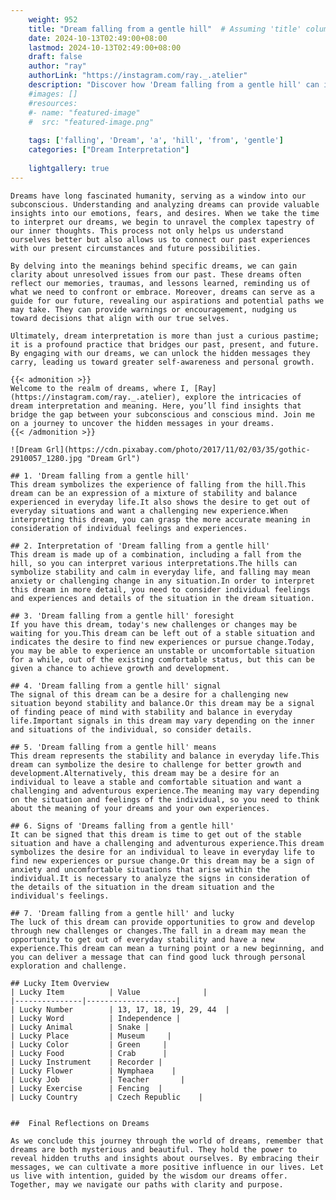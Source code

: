 ```yaml
---
    weight: 952
    title: "Dream falling from a gentle hill"  # Assuming 'title' column exists
    date: 2024-10-13T02:49:00+08:00
    lastmod: 2024-10-13T02:49:00+08:00
    draft: false
    author: "ray"
    authorLink: "https://instagram.com/ray._.atelier"
    description: "Discover how 'Dream falling from a gentle hill' can interpret your future and uncover its significant meanings in your life."
    #images: []
    #resources:
    #- name: "featured-image"
    #  src: "featured-image.png"
    
    tags: ['falling', 'Dream', 'a', 'hill', 'from', 'gentle']
    categories: ["Dream Interpretation"]
    
    lightgallery: true
---
```

    
    Dreams have long fascinated humanity, serving as a window into our subconscious. Understanding and analyzing dreams can provide valuable insights into our emotions, fears, and desires. When we take the time to interpret our dreams, we begin to unravel the complex tapestry of our inner thoughts. This process not only helps us understand ourselves better but also allows us to connect our past experiences with our present circumstances and future possibilities.
    
    By delving into the meanings behind specific dreams, we can gain clarity about unresolved issues from our past. These dreams often reflect our memories, traumas, and lessons learned, reminding us of what we need to confront or embrace. Moreover, dreams can serve as a guide for our future, revealing our aspirations and potential paths we may take. They can provide warnings or encouragement, nudging us toward decisions that align with our true selves.
    
    Ultimately, dream interpretation is more than just a curious pastime; it is a profound practice that bridges our past, present, and future. By engaging with our dreams, we can unlock the hidden messages they carry, leading us toward greater self-awareness and personal growth.
    
    {{< admonition >}}
    Welcome to the realm of dreams, where I, [Ray](https://instagram.com/ray._.atelier), explore the intricacies of dream interpretation and meaning. Here, you’ll find insights that bridge the gap between your subconscious and conscious mind. Join me on a journey to uncover the hidden messages in your dreams.
    {{< /admonition >}}
    
    ![Dream Grl](https://cdn.pixabay.com/photo/2017/11/02/03/35/gothic-2910057_1280.jpg "Dream Grl")
    
    ## 1. 'Dream falling from a gentle hill'
    This dream symbolizes the experience of falling from the hill.This dream can be an expression of a mixture of stability and balance experienced in everyday life.It also shows the desire to get out of everyday situations and want a challenging new experience.When interpreting this dream, you can grasp the more accurate meaning in consideration of individual feelings and experiences.
    
    ## 2. Interpretation of 'Dream falling from a gentle hill'
    This dream is made up of a combination, including a fall from the hill, so you can interpret various interpretations.The hills can symbolize stability and calm in everyday life, and falling may mean anxiety or challenging change in any situation.In order to interpret this dream in more detail, you need to consider individual feelings and experiences and details of the situation in the dream situation.
    
    ## 3. 'Dream falling from a gentle hill' foresight
    If you have this dream, today's new challenges or changes may be waiting for you.This dream can be left out of a stable situation and indicates the desire to find new experiences or pursue change.Today, you may be able to experience an unstable or uncomfortable situation for a while, out of the existing comfortable status, but this can be given a chance to achieve growth and development.
    
    ## 4. 'Dream falling from a gentle hill' signal
    The signal of this dream can be a desire for a challenging new situation beyond stability and balance.Or this dream may be a signal of finding peace of mind with stability and balance in everyday life.Important signals in this dream may vary depending on the inner and situations of the individual, so consider details.
    
    ## 5. 'Dream falling from a gentle hill' means
    This dream represents the stability and balance in everyday life.This dream can symbolize the desire to challenge for better growth and development.Alternatively, this dream may be a desire for an individual to leave a stable and comfortable situation and want a challenging and adventurous experience.The meaning may vary depending on the situation and feelings of the individual, so you need to think about the meaning of your dreams and your own experiences.
    
    ## 6. Signs of 'Dreams falling from a gentle hill'
    It can be signed that this dream is time to get out of the stable situation and have a challenging and adventurous experience.This dream symbolizes the desire for an individual to leave in everyday life to find new experiences or pursue change.Or this dream may be a sign of anxiety and uncomfortable situations that arise within the individual.It is necessary to analyze the signs in consideration of the details of the situation in the dream situation and the individual's feelings.
    
    ## 7. 'Dream falling from a gentle hill' and lucky
    The luck of this dream can provide opportunities to grow and develop through new challenges or changes.The fall in a dream may mean the opportunity to get out of everyday stability and have a new experience.This dream can mean a turning point or a new beginning, and you can deliver a message that can find good luck through personal exploration and challenge.
    
    ## Lucky Item Overview
    | Lucky Item          | Value              |
    |---------------|--------------------|
    | Lucky Number        | 13, 17, 18, 19, 29, 44  |
    | Lucky Word          | Independence |
    | Lucky Animal        | Snake |
    | Lucky Place         | Museum     |
    | Lucky Color         | Green     |
    | Lucky Food          | Crab      |
    | Lucky Instrument    | Recorder |
    | Lucky Flower        | Nymphaea    |
    | Lucky Job           | Teacher       |
    | Lucky Exercise      | Fencing  |
    | Lucky Country       | Czech Republic    |
    
    
    ##  Final Reflections on Dreams
    
    As we conclude this journey through the world of dreams, remember that dreams are both mysterious and beautiful. They hold the power to reveal hidden truths and insights about ourselves. By embracing their messages, we can cultivate a more positive influence in our lives. Let us live with intention, guided by the wisdom our dreams offer. Together, may we navigate our paths with clarity and purpose.
    